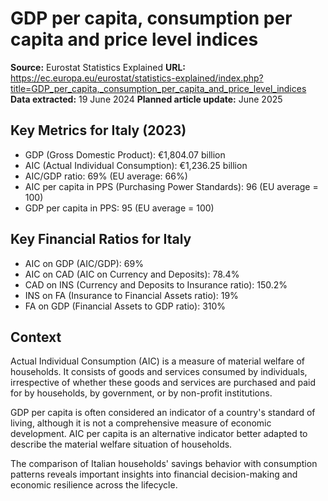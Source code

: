 # GDP per capita, consumption per capita and price level indices

**Source:** Eurostat Statistics Explained
**URL:** https://ec.europa.eu/eurostat/statistics-explained/index.php?title=GDP_per_capita,_consumption_per_capita_and_price_level_indices
**Data extracted:** 19 June 2024
**Planned article update:** June 2025

## Key Metrics for Italy (2023)

- GDP (Gross Domestic Product): €1,804.07 billion
- AIC (Actual Individual Consumption): €1,236.25 billion
- AIC/GDP ratio: 69% (EU average: 66%)
- AIC per capita in PPS (Purchasing Power Standards): 96 (EU average = 100)
- GDP per capita in PPS: 95 (EU average = 100)

## Key Financial Ratios for Italy

- AIC on GDP (AIC/GDP): 69%
- AIC on CAD (AIC on Currency and Deposits): 78.4%
- CAD on INS (Currency and Deposits to Insurance ratio): 150.2%
- INS on FA (Insurance to Financial Assets ratio): 19%
- FA on GDP (Financial Assets to GDP ratio): 310%

## Context

Actual Individual Consumption (AIC) is a measure of material welfare of households. It consists of goods and services consumed by individuals, irrespective of whether these goods and services are purchased and paid for by households, by government, or by non-profit institutions.

GDP per capita is often considered an indicator of a country's standard of living, although it is not a comprehensive measure of economic development. AIC per capita is an alternative indicator better adapted to describe the material welfare situation of households.

The comparison of Italian households' savings behavior with consumption patterns reveals important insights into financial decision-making and economic resilience across the lifecycle. 